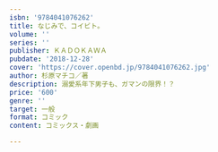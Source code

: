 ```yaml
---
isbn: '9784041076262'
title: なじみで、コイビト。
volume: ''
series: ''
publisher: ＫＡＤＯＫＡＷＡ
pubdate: '2018-12-28'
cover: 'https://cover.openbd.jp/9784041076262.jpg'
author: 杉原マチコ／著
description: 溺愛系年下男子も、ガマンの限界！？
price: '600'
genre: ''
target: 一般
format: コミック
content: コミックス・劇画

---
```


